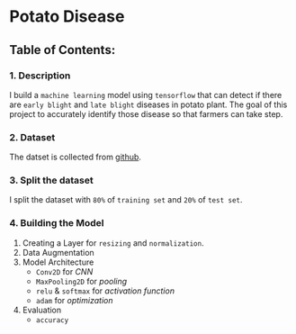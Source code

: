 # Potato Disease

## Table of Contents:

### 1. Description
I build a `machine learning` model using `tensorflow` that can detect if there are `early blight` and `late blight` diseases in potato plant. 
The goal of this project to accurately identify those disease so that farmers can take step.

### 2. Dataset
The datset is collected from [github](https://www.kaggle.com/datasets/arjuntejaswi/plant-village).

### 3. Split the dataset
I split the dataset with `80%` of `training set` and `20%` of `test set`.

### 4. Building the Model
1. Creating a Layer for `resizing` and `normalization`.
2. Data Augmentation
3. Model Architecture
    * `Conv2D` for *CNN* 
    * `MaxPooling2D` for *pooling*
    * `relu` & `softmax` for *activation function*
    * `adam` for *optimization* 
4. Evaluation
    * `accuracy`







